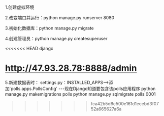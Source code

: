 1.创建虚拟环境

2.改变端口并运行：python manage.py runserver 8080

3.初始化数据库：python manage.py migrate

4.创建管理员：python manage.py createsuperuser

<<<<<<< HEAD
django


http://47.93.28.78:8888/admin
=======
5.新建数据表时：
    settings.py：INSTALLED_APPS-->添加'polls.apps.PollsConfig'  ---现在Django知道要包含该polls应用程序
    python manage.py makemigrations polls
    python manage.py sqlmigrate polls 0001
>>>>>>> fca42b5d6c500e161d1ecebd3f0752a665627a6a
